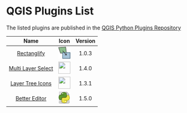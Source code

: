 
# QGIS Plugins List

The listed plugins are published in the [QGIS Python Plugins Repository](https://plugins.qgis.org/plugins/author/Yoann%20Quenach%20de%20Quivillic/)

|Name|Icon|Version| 
|:---:|:---:|:---:|
|[Rectanglify](https://yoannqdq.github.io/qgis-rectanglify/)|<img src="https://raw.githubusercontent.com/YoannQDQ/qgis-rectanglify/master/icon.png" width="32" height="32">|1.0.3|
|[Multi Layer Select](https://yoannqdq.github.io/qgis-multilayer-select/)|<img src="https://raw.githubusercontent.com/YoannQDQ/qgis-multilayer-select/master/icon.png" width="32" height="32">|1.4.0|
|[Layer Tree Icons](https://yoannqdq.github.io/qgis-layer-tree-icons/)|<img src="https://raw.githubusercontent.com/YoannQDQ/qgis-layer-tree-icons/master/icon.png" width="32" height="32">|1.3.1|
|[Better Editor](https://yoannqdq.github.io/qgis-better-editor/)|<img src="https://raw.githubusercontent.com/YoannQDQ/qgis-better-editor/master/icon.png" width="32" height="32">|1.5.0|
